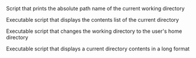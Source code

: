 Script that prints the absolute path name of the current working directory

Executable script that displays the contents list of the current directory

Executable script that changes the working directory to the user's home directory

Executable script that displays a current directory contents in a long format
